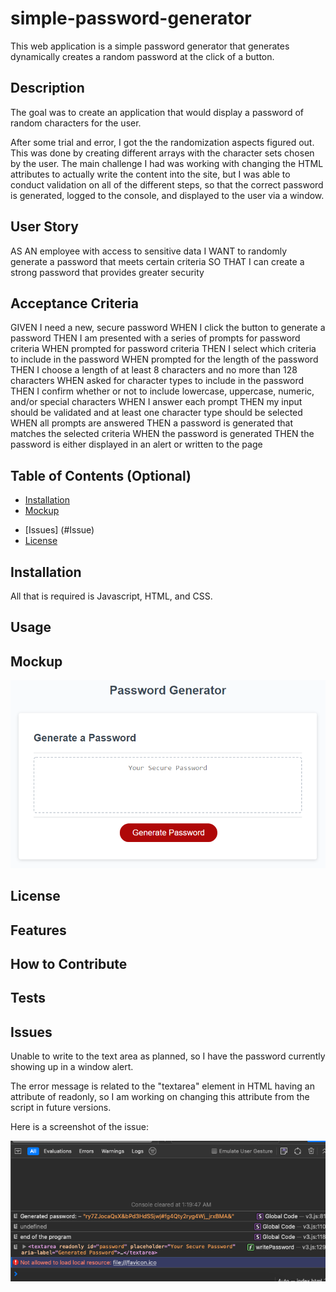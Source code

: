 # simple-password-generator
This web application is a simple password generator that generates dynamically creates a  random password at the click of a button.



## Description
<!-- 
Provide a short description explaining the what, why, and how of your project. Use the following questions as a guide:
<!-- 
TODO:
- What was your motivation?
- Why did you build this project? (Note: the answer is not "Because it was a homework assignment.")
- What problem does it solve?
- What did you learn? -->

The goal was to create an application that would display a password of random characters for the user.

After some trial and error, I got the the randomization aspects figured out. This was done by creating different arrays with the character sets chosen by the user. 
The main challenge I had was working with changing the HTML attributes to actually write the content into the site, but I was able to conduct validation on all of the different steps, 
so that the correct password is generated, logged to the console, and displayed to the user via a window.

## User Story 
AS AN employee with access to sensitive data
I WANT to randomly generate a password that meets certain criteria
SO THAT I can create a strong password that provides greater security

## Acceptance Criteria
GIVEN I need a new, secure password
WHEN I click the button to generate a password
THEN I am presented with a series of prompts for password criteria
WHEN prompted for password criteria
THEN I select which criteria to include in the password
WHEN prompted for the length of the password
THEN I choose a length of at least 8 characters and no more than 128 characters
WHEN asked for character types to include in the password
THEN I confirm whether or not to include lowercase, uppercase, numeric, and/or special characters
WHEN I answer each prompt
THEN my input should be validated and at least one character type should be selected
WHEN all prompts are answered
THEN a password is generated that matches the selected criteria
WHEN the password is generated
THEN the password is either displayed in an alert or written to the page


## Table of Contents (Optional)

<!-- If your README is long, add a table of contents to make it easy for users to find what they need. -->

- [Installation](#installation)
- [Mockup](#mockup)
<!-- - [Credits](#credits) -->
- [Issues] (#Issue)
- [License](#license)

## Installation

All that is required is Javascript, HTML, and CSS. 

## Usage

<!-- Provide instructions and examples for use. Include screenshots as needed.


#
To add a screenshot, create an `assets/images` folder in your repository and upload your screenshot to it. Then, using the relative file path, add it to your README using the following syntax:
 -->

 ## Mockup

![alt text](./Develop/assets/images/03-javascript-homework-demo.png)

<!-- ## Credits

List your collaborators, if any, with links to their GitHub profiles.

If you used any third-party assets that require attribution, list the creators with links to their primary web presence in this section.

If you followed tutorials, include links to those here as well. -->

## License

<!-- The last section of a high-quality README file is the license. This lets other developers know what they can and cannot do with your project. If you need help choosing a license, refer to [https://choosealicense.com/](https://choosealicense.com/).
 -->

<!-- 🏆 The previous sections are the bare minimum, and your project will ultimately determine the content of this document. You might also want to consider adding the following sections. -->

<!-- ## Badges -->

<!-- ![badmath](https://img.shields.io/github/languages/top/nielsenjared/badmath) -->
<!-- 
Badges aren't necessary, but they demonstrate street cred. Badges let other developers know that you know what you're doing. Check out the badges hosted by [shields.io](https://shields.io/). You may not understand what they all represent now, but you will in time.
 -->
## Features

<!-- If your project has a lot of features, list them here. -->

## How to Contribute

<!-- If you created an application or package and would like other developers to contribute to it, you can include guidelines for how to do so. The [Contributor Covenant](https://www.contributor-covenant.org/) is an industry standard, but you can always write your own if you'd prefer.
 -->
## Tests

<!-- Go the extra mile and write tests for your application. Then provide examples on how to run them here. -->

## Issues

Unable to write to the text area as planned, so I have the password currently showing up in a window alert.

The error message is related to the "textarea" element in HTML having an attribute of readonly, so I am working on changing this attribute from the script in future versions.

Here is a screenshot of the issue:

![error screenshot](./Develop/assets/images/issue1.png)
